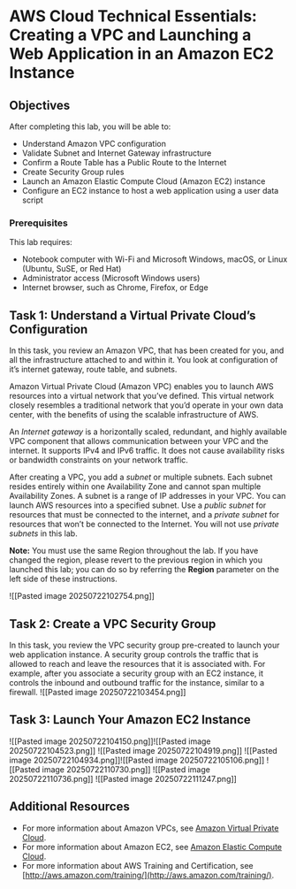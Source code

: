 # AWS Cloud Technical Essentials: Creating a VPC and Launching a Web Application in an Amazon EC2 Instance

## Objectives

After completing this lab, you will be able to:

- Understand Amazon VPC configuration
- Validate Subnet and Internet Gateway infrastructure
- Confirm a Route Table has a Public Route to the Internet
- Create Security Group rules
- Launch an Amazon Elastic Compute Cloud (Amazon EC2) instance
- Configure an EC2 instance to host a web application using a user data script
### Prerequisites

This lab requires:

- Notebook computer with Wi-Fi and Microsoft Windows, macOS, or Linux (Ubuntu, SuSE, or Red Hat)
- Administrator access (Microsoft Windows users)
- Internet browser, such as Chrome, Firefox, or Edge

## Task 1: Understand a Virtual Private Cloud’s Configuration

In this task, you review an Amazon VPC, that has been created for you, and all the infrastructure attached to and within it. You look at configuration of it’s internet gateway, route table, and subnets.

Amazon Virtual Private Cloud (Amazon VPC) enables you to launch AWS resources into a virtual network that you’ve defined. This virtual network closely resembles a traditional network that you’d operate in your own data center, with the benefits of using the scalable infrastructure of AWS.

An _Internet gateway_ is a horizontally scaled, redundant, and highly available VPC component that allows communication between your VPC and the internet. It supports IPv4 and IPv6 traffic. It does not cause availability risks or bandwidth constraints on your network traffic.

After creating a VPC, you add a _subnet_ or multiple subnets. Each subnet resides entirely within one Availability Zone and cannot span multiple Availability Zones. A subnet is a range of IP addresses in your VPC. You can launch AWS resources into a specified subnet. Use a _public subnet_ for resources that must be connected to the internet, and a _private subnet_ for resources that won’t be connected to the Internet. You will not use _private subnets_ in this lab.

**Note:** You must use the same Region throughout the lab. If you have changed the region, please revert to the previous region in which you launched this lab; you can do so by referring the **Region** parameter on the left side of these instructions.

![[Pasted image 20250722102754.png]]
## Task 2: Create a VPC Security Group

In this task, you review the VPC security group pre-created to launch your web application instance. A security group controls the traffic that is allowed to reach and leave the resources that it is associated with. For example, after you associate a security group with an EC2 instance, it controls the inbound and outbound traffic for the instance, similar to a firewall.
![[Pasted image 20250722103454.png]]

## Task 3: Launch Your Amazon EC2 Instance

![[Pasted image 20250722104150.png]]![[Pasted image 20250722104523.png]]
![[Pasted image 20250722104919.png]]
![[Pasted image 20250722104934.png]]![[Pasted image 20250722105106.png]]
![[Pasted image 20250722110730.png]]
![[Pasted image 20250722110736.png]]
![[Pasted image 20250722111247.png]]

## Additional Resources

- For more information about Amazon VPCs, see [Amazon Virtual Private Cloud](https://docs.aws.amazon.com/vpc/).
- For more information about Amazon EC2, see [Amazon Elastic Compute Cloud](https://aws.amazon.com/ec2/).
- For more information about AWS Training and Certification, see [http://aws.amazon.com/training/](http://aws.amazon.com/training/).